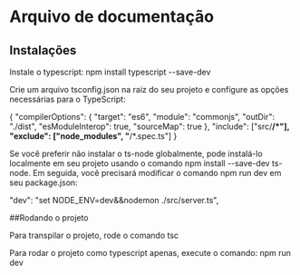 # Arquivo de documentação

## Instalações

Instale o typescript:
npm install typescript --save-dev


Crie um arquivo tsconfig.json na raiz do seu projeto e configure as opções necessárias para o TypeScript:

{
  "compilerOptions": {
    "target": "es6",
    "module": "commonjs",
    "outDir": "./dist",
    "esModuleInterop": true,
    "sourceMap": true
  },
  "include": ["src/**/*"],
  "exclude": ["node_modules", "**/*.spec.ts"]
}


Se você preferir não instalar o ts-node globalmente, pode instalá-lo localmente em seu projeto usando o comando npm install --save-dev ts-node. Em seguida, você precisará modificar o comando npm run dev em seu package.json:

"dev": "set NODE_ENV=dev&&nodemon ./src/server.ts",

##Rodando o projeto

Para transpilar o projeto, rode o comando tsc

Para rodar o projeto como typescript apenas, execute o comando: npm run dev
